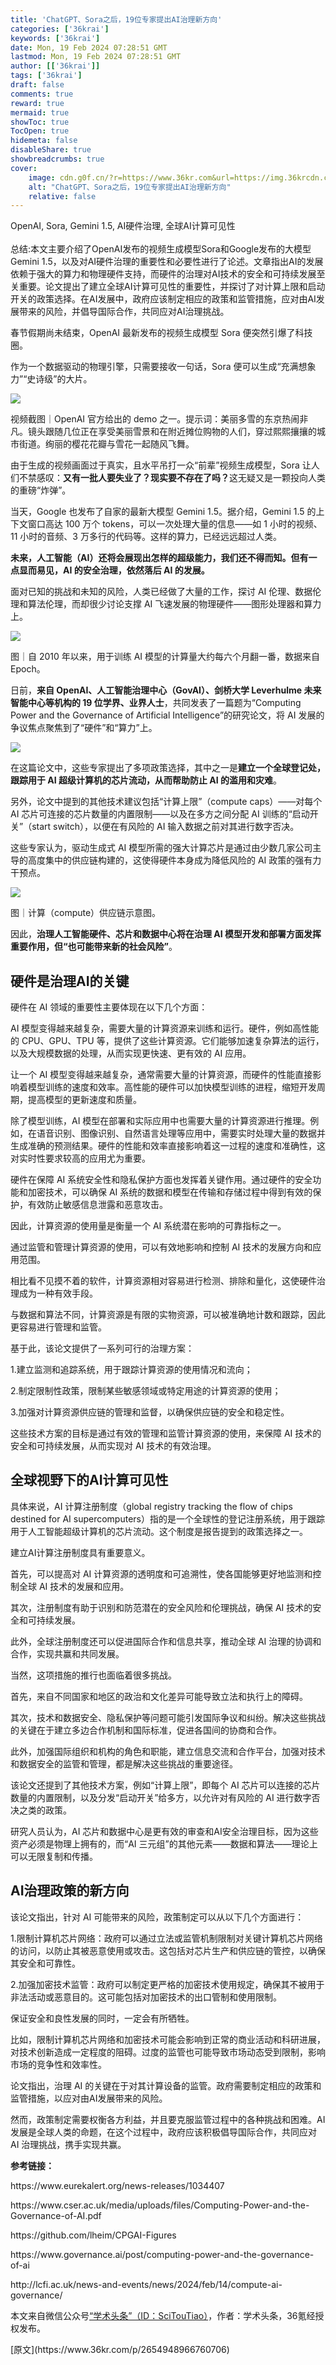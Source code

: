 ```yaml
---
title: 'ChatGPT、Sora之后，19位专家提出AI治理新方向'
categories: ['36krai']
keywords: ['36krai']
date: Mon, 19 Feb 2024 07:28:51 GMT
lastmod: Mon, 19 Feb 2024 07:28:51 GMT
author: [['36krai']]
tags: ['36krai']
draft: false 
comments: true
reward: true 
mermaid: true 
showToc: true 
TocOpen: true 
hidemeta: false 
disableShare: true 
showbreadcrumbs: true 
cover:
    image: cdn.g0f.cn/?r=https://www.36kr.com&url=https://img.36krcdn.com/hsossms/20240219/v2_cc9b47e61a004858a2732179b4798f87@5091053_oswg1824382oswg1380oswg794_img_png?x-oss-process=image/quality,q_90/format,jpg/interlace,1/format,jpg/interlace,1
    alt: "ChatGPT、Sora之后，19位专家提出AI治理新方向"
    relative: false
---
```


<div>

<div> OpenAI, Sora, Gemini 1.5, AI硬件治理, 全球AI计算可见性
<br/><br/>总结:本文主要介绍了OpenAI发布的视频生成模型Sora和Google发布的大模型Gemini 1.5，以及对AI硬件治理的重要性和必要性进行了论述。文章指出AI的发展依赖于强大的算力和物理硬件支持，而硬件的治理对AI技术的安全和可持续发展至关重要。论文提出了建立全球AI计算可见性的重要性，并探讨了对计算上限和启动开关的政策选择。在AI发展中，政府应该制定相应的政策和监管措施，应对由AI发展带来的风险，并倡导国际合作，共同应对AI治理挑战。 <div>
<p>春节假期尚未结束，OpenAI 最新发布的视频生成模型 Sora 便突然引爆了科技圈。</p><p>作为一个数据驱动的物理引擎，只需要接收一句话，Sora 便可以生成“充满想象力”“史诗级”的大片。</p><p class="image-wrapper"><img src="cdn.g0f.cn/?r=https://www.36kr.com&url=https://img.36krcdn.com/hsossms/20240219/v2_cc9b47e61a004858a2732179b4798f87@5091053_oswg1824382oswg1380oswg794_img_png?x-oss-process=image/quality,q_90/format,jpg/interlace,1/format,jpg/interlace,1"/></p><p class="img-desc">视频截图｜OpenAI 官方给出的 demo 之一。提示词：美丽多雪的东京热闹非凡。镜头跟随几位正在享受美丽雪景和在附近摊位购物的人们，穿过熙熙攘攘的城市街道。绚丽的樱花花瓣与雪花一起随风飞舞。</p><p>由于生成的视频画面过于真实，且水平吊打一众“前辈”视频生成模型，Sora 让人们不禁感叹：<strong>又有一批人要失业了？现实要不存在了吗？</strong>这无疑又是一颗投向人类的重磅“炸弹”。</p><p>当天，Google 也发布了自家的最新大模型 Gemini 1.5。据介绍，Gemini 1.5 的上下文窗口高达 100 万个 tokens，可以一次处理大量的信息——如 1 小时的视频、11 小时的音频、3 万多行的代码等。这样的算力，已经远远超过人类。</p><p><strong>未来，人工智能（AI）还将会展现出怎样的超级能力，我们还不得而知。但有一点显而易见，AI 的安全治理，依然落后 AI 的发展。</strong></p><p>面对已知的挑战和未知的风险，人类已经做了大量的工作，探讨 AI 伦理、数据伦理和算法伦理，而却很少讨论支撑 AI 飞速发展的物理硬件——图形处理器和算力上。</p><p class="image-wrapper"><img src="cdn.g0f.cn/?r=https://www.36kr.com&url=https://img.36krcdn.com/hsossms/20240219/v2_cf6fbbcc30cd43b7b5683ee8a931a178@000000_oswg336004oswg1080oswg949_img_000?x-oss-process=image/format,jpg/interlace,1/format,jpg/interlace,1/format,jpg/interlace,1"/></p><p class="img-desc">图｜自 2010 年以来，用于训练 AI 模型的计算量大约每六个月翻一番，数据来自 Epoch。</p><p>日前，<strong>来自 OpenAI、人工智能治理中心（GovAI）、剑桥大学 Leverhulme 未来智能中心等机构的 19 位学界、业界人士</strong>，共同发表了一篇题为“Computing Power and the Governance of Artificial Intelligence”的研究论文，将 AI 发展的争议焦点聚焦到了“硬件”和“算力”上。</p><p class="image-wrapper"><img src="cdn.g0f.cn/?r=https://www.36kr.com&url=https://img.36krcdn.com/hsossms/20240219/v2_c0d455acdf054d17b2b676c0da98f64d@000000_oswg109488oswg1080oswg699_img_000?x-oss-process=image/format,jpg/interlace,1/format,jpg/interlace,1/format,jpg/interlace,1"/></p><p>在这篇论文中，这些专家提出了多项政策选择，其中之一是<strong>建立一个全球登记处，跟踪用于 AI 超级计算机的芯片流动，从而帮助防止 AI 的滥用和灾难</strong>。</p><p>另外，论文中提到的其他技术建议包括“计算上限”（compute caps）——对每个 AI 芯片可连接的芯片数量的内置限制——以及在多方之间分配 AI 训练的“启动开关”（start switch），以便在有风险的 AI 输入数据之前对其进行数字否决。</p><p>这些专家认为，驱动生成式 AI 模型所需的强大计算芯片是通过由少数几家公司主导的高度集中的供应链构建的，这使得硬件本身成为降低风险的 AI 政策的强有力干预点。</p><p class="image-wrapper"><img src="cdn.g0f.cn/?r=https://www.36kr.com&url=https://img.36krcdn.com/hsossms/20240219/v2_93a8be00661f4feca1a5333202f797a8@000000_oswg263395oswg1080oswg481_img_000?x-oss-process=image/format,jpg/interlace,1/format,jpg/interlace,1/format,jpg/interlace,1"/></p><p class="img-desc">图｜计算（compute）供应链示意图。</p><p>因此，<strong>治理人工智能硬件、芯片和数据中心将在治理 AI 模型开发和部署方面发挥重要作用，但“也可能带来新的社会风险”</strong>。</p><h2><strong>硬件是治理AI的关键</strong></h2><p>硬件在 AI 领域的重要性主要体现在以下几个方面：</p><p>AI 模型变得越来越复杂，需要大量的计算资源来训练和运行。硬件，例如高性能的 CPU、GPU、TPU 等，提供了这些计算资源。它们能够加速复杂算法的运行，以及大规模数据的处理，从而实现更快速、更有效的 AI 应用。</p><p>让一个 AI 模型变得越来越复杂，通常需要大量的计算资源，而硬件的性能直接影响着模型训练的速度和效率。高性能的硬件可以加快模型训练的进程，缩短开发周期，提高模型的更新速度和质量。</p><p>除了模型训练，AI 模型在部署和实际应用中也需要大量的计算资源进行推理。例如，在语音识别、图像识别、自然语言处理等应用中，需要实时处理大量的数据并生成准确的预测结果。硬件的性能和效率直接影响着这一过程的速度和准确性，这对实时性要求较高的应用尤为重要。</p><p>硬件在保障 AI 系统安全性和隐私保护方面也发挥着关键作用。通过硬件的安全功能和加密技术，可以确保 AI 系统的数据和模型在传输和存储过程中得到有效的保护，有效防止敏感信息泄露和恶意攻击。</p><p>因此，计算资源的使用量是衡量一个 AI 系统潜在影响的可靠指标之一。</p><p>通过监管和管理计算资源的使用，可以有效地影响和控制 AI 技术的发展方向和应用范围。</p><p>相比看不见摸不着的软件，计算资源相对容易进行检测、排除和量化，这使硬件治理成为一种有效手段。</p><p>与数据和算法不同，计算资源是有限的实物资源，可以被准确地计数和跟踪，因此更容易进行管理和监管。</p><p>基于此，该论文提供了一系列可行的治理方案：</p><p>1.建立监测和追踪系统，用于跟踪计算资源的使用情况和流向；</p><p>2.制定限制性政策，限制某些敏感领域或特定用途的计算资源的使用；</p><p>3.加强对计算资源供应链的管理和监督，以确保供应链的安全和稳定性。</p><p>这些技术方案的目标是通过有效的管理和监管计算资源的使用，来保障 AI 技术的安全和可持续发展，从而实现对 AI 技术的有效治理。</p><h2><strong>全球视野下的AI计算可见性</strong></h2><p>具体来说，AI 计算注册制度（global registry tracking the flow of chips destined for AI supercomputers）指的是一个全球性的登记注册系统，用于跟踪用于人工智能超级计算机的芯片流动。这个制度是报告提到的政策选择之一。</p><p>建立AI计算注册制度具有重要意义。</p><p>首先，可以提高对 AI 计算资源的透明度和可追溯性，使各国能够更好地监测和控制全球 AI 技术的发展和应用。</p><p>其次，注册制度有助于识别和防范潜在的安全风险和伦理挑战，确保 AI 技术的安全和可持续发展。</p><p>此外，全球注册制度还可以促进国际合作和信息共享，推动全球 AI 治理的协调和合作，实现共赢和共同发展。</p><p>当然，这项措施的推行也面临着很多挑战。</p><p>首先，来自不同国家和地区的政治和文化差异可能导致立法和执行上的障碍。</p><p>其次，技术和数据安全、隐私保护等问题可能引发国际争议和纠纷。解决这些挑战的关键在于建立多边合作机制和国际标准，促进各国间的协商和合作。</p><p>此外，加强国际组织和机构的角色和职能，建立信息交流和合作平台，加强对技术和数据安全的监管和管理，都是解决这些挑战的重要途径。</p><p>该论文还提到了其他技术方案，例如“计算上限”，即每个 AI 芯片可以连接的芯片数量的内置限制，以及分发“启动开关”给多方，以允许对有风险的 AI 进行数字否决之类的政策。</p><p>研究人员认为，AI 芯片和数据中心是更有效的审查和AI安全治理目标，因为这些资产必须是物理上拥有的，而“AI 三元组”的其他元素——数据和算法——理论上可以无限复制和传播。</p><h2><strong>AI治理政策的新方向</strong></h2><p>该论文指出，针对 AI 可能带来的风险，政策制定可以从以下几个方面进行：</p><p>1.限制计算机芯片网络：政府可以通过立法或监管机制限制对关键计算机芯片网络的访问，以防止其被恶意使用或攻击。这包括对芯片生产和供应链的管控，以确保其安全和可靠性。</p><p>2.加强加密技术监管：政府可以制定更严格的加密技术使用规定，确保其不被用于非法活动或恶意目的。这可能包括对加密技术的出口管制和使用限制。</p><p>保证安全和良性发展的同时，一定会有所牺牲。</p><p>比如，限制计算机芯片网络和加密技术可能会影响到正常的商业活动和科研进展，对技术创新造成一定程度的阻碍。过度的监管也可能导致市场动态受到限制，影响市场的竞争性和效率性。</p><p>论文指出，治理 AI 的关键在于对其计算设备的监管。政府需要制定相应的政策和监管措施，以应对由AI发展带来的风险。</p><p>然而，政策制定需要权衡各方利益，并且要克服监管过程中的各种挑战和困难。AI 发展是全球人类的命题，在这个过程中，政府应该积极倡导国际合作，共同应对 AI 治理挑战，携手实现共赢。</p><p><strong>参考链接：</strong></p><p>https://www.eurekalert.org/news-releases/1034407</p><p>https://www.cser.ac.uk/media/uploads/files/Computing-Power-and-the-Governance-of-AI.pdf</p><p>https://github.com/lheim/CPGAI-Figures</p><p>https://www.governance.ai/post/computing-power-and-the-governance-of-ai</p><p>http://lcfi.ac.uk/news-and-events/news/2024/feb/14/compute-ai-governance/</p><p>本文来自微信公众号<a href="http://mp.weixin.qq.com/s?__biz=Mzg4MDE3OTA5NA==&amp;mid=2247582933&amp;idx=1&amp;sn=a0992b1479b3fdc68f480ade4fa126db&amp;chksm=cef3adf96c4cddd40a2b38a842875bc00f7b0b5988e04eae01ada16dbe25569e5604daeb988c&amp;scene=0&amp;xtrack=1#rd" rel="noopener noreferrer nofollow" target="_blank">“学术头条”（ID：SciTouTiao）</a>，作者：学术头条，36氪经授权发布。</p>
</div></div>
</div>

<div>
[原文](https://www.36kr.com/p/2654948966760706)
</div>

